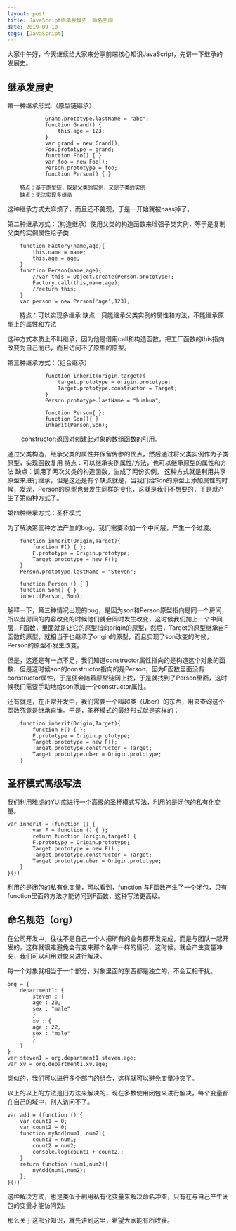 ```yaml
---
layout: post
title: JavaScript继承发展史，命名空间
date: 2019-09-10
tags: [JavaScript]
---
```


大家中午好，今天继续给大家来分享前端核心知识JavaScript，先讲一下继承的发展史。

## 继承发展史

第一种继承形式:（原型链继承）

                Grand.prototype.lastName = "abc";
                function Grand() {
                    this.age = 123;
                }
                var grand = new Grand();
                Foo.prototype = grand;
                function Foo() { }
                var foo = new Foo();
                Person.prototype = foo;
                function Person() { }

        特点：基于原型链，既是父类的实例，又是子类的实例
        缺点：无法实现多继承
这种继承方式太麻烦了，而且还不美观，于是一开始就被pass掉了。

第二种继承方式：（构造继承）使用父类的构造函数来增强子类实例，等于是复制父类的实例属性给子类

        function Factory(name,age){ 
            this.name = name;
            this.age = age;
        }
        function Person(name,age){
            //var this = Object.create(Person.prototype);
            Factory.call(this,name,age);
            //return this;
        }
        var person = new Person('age',123);
        特点：可以实现多继承
 缺点：只能继承父类实例的属性和方法，不能继承原型上的属性和方法

这种方式本质上不叫继承，因为他是借用call和构造函数，把工厂函数的this指向改变为自己而已，而且访问不了原型的原型。

第三种继承方式：（组合继承）

                function inherit(origin,target){
                    target.prototype = origin.prototype;
                    Target.prototype.constructor = Target;
                }
                Person.prototype.lastName = "huahua";
                
                function Person{ };
                function Son(){ }
                inherit(Person,Son);
        
constructor:返回对创建此对象的数组函数的引用。

 通过父类构造，继承父类的属性并保留传参的优点，然后通过将父类实例作为子类原型，实现函数复用
 特点：可以继承实例属性/方法，也可以继承原型的属性和方法
 缺点：调用了两次父类的构造函数，生成了两份实例，
 这种方式就是利用共享原型来进行继承，但是这还是有个缺点就是，当我们给Son的原型上添加属性的时候，发现，Person的原型也会发生同样的变化，这就是我们不想要的，于是就产生了第四种方式了。


第四种继承方式：圣杯模式 

为了解决第三种方法产生的bug，我们需要添加一个中间层，产生一个过渡。

        function inherit(Origin,Target){
            function F() { };
            F.prototype = Origin.prototype;
            Target.prototype = new F();
        }
        Person.prototype.lastName = "Steven";

        function Person () { }
        function Son() { }
        inhert(Person, Son);

解释一下，第三种情况出现的bug，是因为son和Person原型指向是同一个房间，所以当房间的内容改变的时候他们就会同时发生改变，这时候我们加上一个中间层，F函数，里面就是让它的原型指向origin的原型，然后，Target的原型继承自F函数的原型，就相当于也继承了origin的原型，而且实现了son改变的时候，Person的原型不发生改变。

但是，这还是有一点不足，我们知道constructor属性指向的是构造这个对象的函数，但是这时候son的constructor指向的是Person，因为F函数里面没有constructor属性，于是便会随着原型链网上找，于是就找到了Person里面，这时候我们需要手动地给son添加一个constructor属性。

还有就是，在正常开发中，我们需要一个叫超类（Uber）的东西，用来查询这个函数究竟是继承自谁。于是，圣杯模式的最终形式就是这样的：

        function inherit(Origin,Target){
            function F() { };
            F.prototype = Origin.prototype;
            Target.prototype = new F();
            Target.prototype.constructor = Target;
            Target.prototype.uber = Origin.prototype;
        }

## 圣杯模式高级写法

我们利用雅虎的YUI库进行一个高级的圣杯模式写法，利用的是闭包的私有化变量。

	var inherit = (function () {
			var F = function () { };
			return function (origin,target) {
			F.prototype = Origin.prototype;
			Target.prototype = new F() ;
			Target.prototype.constructor = Target;
			Target.prototype.uber = Origin.prototype;
		}
	}())

利用的是闭包的私有化变量，可以看到，function 与F函数产生了一个闭包，只有function里面的方法才能访问到F函数，这种写法更高级。


## 命名规范（org）

在公司开发中，往往不是自己一个人把所有的业务都开发完成，而是与团队一起开发的，这样就很难避免会有变来那个名字一样的情况，这时候，就会产生变量冲突，我们可以利用对象来进行解决。

每一个对象就相当于一个部分，对象里面的东西都是独立的，不会互相干扰。
	
	org = {
		department1: {
		    steven : {
			age : 20,
			sex : "male"
		    }
		    xv : {
			age : 22,
			sex : "male"
			}
		}
	}
	var steven1 = org.department1.steven.age;
	var xv = org.department1.xv.age;
	
类似的，我们可以进行多个部门的组合，这样就可以避免变量冲突了。
		
以上的以上的方法是旧方法来解决的，现在多数使用闭包来进行解决，每个变量都在自己的域中，别人访问不了。

	var add = (function () {
		var count1 = 0;
		var count2 = 0;
		function myAdd(num1, num2){
			count1 = num1;
			count2 = num2;
			console.log(count1 + count2);
		}
		return function (num1,num2){
			nyAdd(num1,num2);
		};
	}())
	
这种解决方式，也是类似于利用私有化变量来解决命名冲突，只有在与自己产生闭包的变量才能访问到。


那么关于这部分知识，就先讲到这里，希望大家能有所收获。